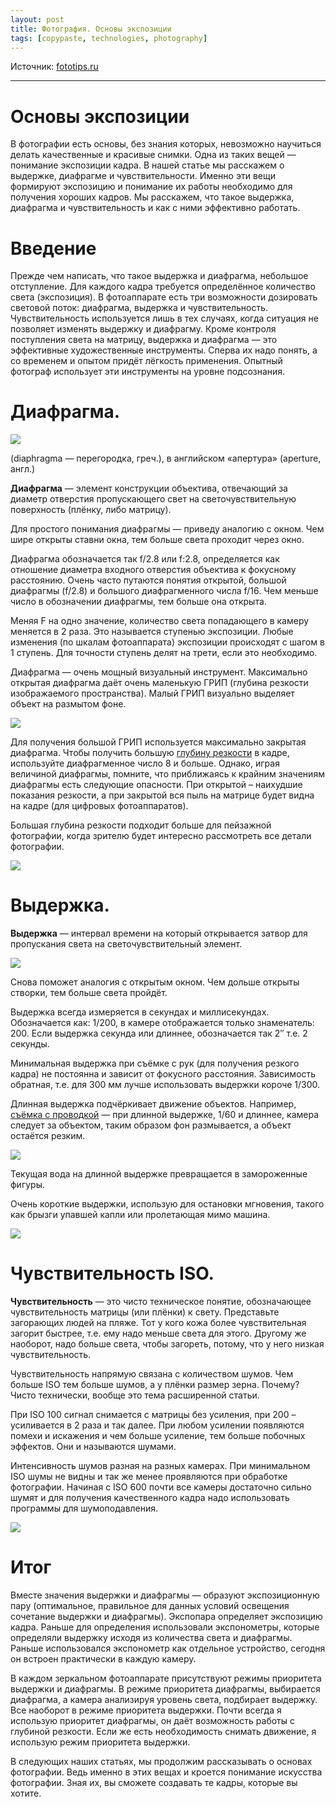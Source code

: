 ```yaml
---
layout: post
title: Фотография. Основы экспозиции
tags: [copypaste, technologies, photography]
---
```


Источник: [fototips.ru](https://fototips.ru/praktika/osnovy-ekspozicii/)

---

# Основы экспозиции

В фотографии есть основы, без знания которых, невозможно научиться делать качественные и красивые снимки. Одна из таких вещей — понимание экспозиции кадра. В нашей статье мы расскажем о выдержке, диафрагме и чувствительности. Именно эти вещи формируют экспозицию и понимание их работы необходимо для получения хороших кадров. Мы расскажем, что такое выдержка, диафрагма и чувствительность и как с ними эффективно работать.

# Введение

Прежде чем написать, что такое выдержка и диафрагма, небольшое отступление. Для каждого кадра требуется определённое количество света (экспозиция). В фотоаппарате есть три возможности дозировать световой поток: диафрагма, выдержка и чувствительность. Чувствительность используется лишь в тех случаях, когда ситуация не позволяет изменять выдержку и диафрагму. Кроме контроля поступления света на матрицу, выдержка и диафрагма — это эффективные художественные инструменты. Сперва их надо понять, а со временем и опытом придёт лёгкость применения. Опытный фотограф использует эти инструменты на уровне подсознания.

# Диафрагма.

![](https://fototips.ru/wp-content/uploads/2008/09/aperture.jpg)

(diaphragma — перегородка, греч.), в английском «апертура» (aperture, англ.)

**Диафрагма** — элемент конструкции объектива, отвечающий за диаметр отверстия пропускающего свет на светочувствительную поверхность (плёнку, либо матрицу).

Для простого понимания диафрагмы — приведу аналогию с окном. Чем шире открыты ставни окна, тем больше света проходит через окно.

Диафрагма обозначается так f/2.8 или f:2.8, определяется как отношение диаметра входного отверстия объектива к фокусному расстоянию. Очень часто путаются понятия открытой, большой диафрагмы (f/2.8) и большого диафрагменного числа f/16. Чем меньше число в обозначении диафрагмы, тем больше она открыта.

Меняя F на одно значение, количество света попадающего в камеру меняется в 2 раза. Это называется ступенью экспозиции. Любые изменения (по шкалам фотоаппарата) экспозиции происходят с шагом в 1 ступень. Для точности ступень делят на трети, если это необходимо.

Диафрагма — очень мощный визуальный инструмент. Максимально открытая диафрагма даёт очень маленькую ГРИП (глубина резкости изображаемого пространства). Малый ГРИП визуально выделяет объект на размытом фоне.

![](https://fototips.ru/wp-content/uploads/2008/09/dof.jpg)

Для получения большой ГРИП используется максимально закрытая диафрагма. Чтобы получить большую [глубину резкости](https://fototips.ru/teoriya/grip/) в кадре, используйте диафрагменное число 8 и больше. Однако, играя величиной диафрагмы, помните, что приближаясь к крайним значениям диафрагмы есть следующие опасности. При открытой – наихудшие показания резкости, а при закрытой вся пыль на матрице будет видна на кадре (для цифровых фотоаппаратов).

Большая глубина резкости подходит больше для пейзажной фотографии, когда зрителю будет интересно рассмотреть все детали фотографии.

![](https://fototips.ru/wp-content/uploads/2008/09/aperture2.jpg)

# Выдержка.

**Выдержка** — интервал времени на который открывается затвор для пропускания света на светочувствительный элемент.

![](https://fototips.ru/wp-content/uploads/2008/09/vyderjka.jpg)

Снова поможет аналогия с открытым окном. Чем дольше открыты створки, тем больше света пройдёт.

Выдержка всегда измеряется в секундах и миллисекундах. Обозначается как: 1/200, в камере отображается только знаменатель: 200. Если выдержка секунда или длиннее, обозначается так 2″ т.е. 2 секунды.

Минимальная выдержка при съёмке с рук (для получения резкого кадра) не постоянна и зависит от фокусного расстояния. Зависимость обратная, т.е. для 300 мм лучше использовать выдержки короче 1/300.

Длинная выдержка подчёркивает движение объектов. Например, [съёмка с проводкой](https://fototips.ru/praktika/semka-s-provodkoj/) — при длинной выдержке, 1/60 и длиннее, камера следует за объектом, таким образом фон размывается, а объект остаётся резким.

![](https://fototips.ru/wp-content/uploads/2008/09/vyderjka2.jpg)

Текущая вода на длинной выдержке превращается в замороженные фигуры.

Очень короткие выдержки, использую для остановки мгновения, такого как брызги упавшей капли или пролетающая мимо машина.

![](https://fototips.ru/wp-content/uploads/2008/09/speedcar-696x464.jpg)

# Чувствительность ISO.

**Чувствительность** — это чисто техническое понятие, обозначающее чувствительность матрицы (или плёнки) к свету. Представьте загорающих людей на пляже. Тот у кого кожа более чувствительная загорит быстрее, т.е. ему надо меньше света для этого. Другому же наоборот, надо больше света, чтобы загореть, потому, что у него низкая чувствительность.

Чувствительность напрямую связана с количеством шумов. Чем больше ISO тем больше шумов, а у плёнки размер зерна. Почему? Чисто технически, вообще это тема расширенной статьи.

При ISO 100 сигнал снимается с матрицы без усиления, при 200 – усиливается в 2 раза и так далее. При любом усилении появляются помехи и искажения и чем больше усиление, тем больше побочных эффектов. Они и называются шумами.

Интенсивность шумов разная на разных камерах. При минимальном ISO шумы не видны и так же менее проявляются при обработке фотографии. Начиная с ISO 600 почти все камеры достаточно сильно шумят и для получения качественного кадра надо использовать программы для шумоподавления.

![](https://fototips.ru/wp-content/uploads/2008/09/iso.jpg)

# Итог

Вместе значения выдержки и диафрагмы — образуют экспозиционную пару (оптимальное, правильное для данных условий освещения сочетание выдержки и диафрагмы). Экспопара определяет экспозицию кадра. Раньше для определения использовали экспонометры, которые определяли выдержку исходя из количества света и диафрагмы. Раньше использовался экспонометр как отдельное устройство, сегодня он встроен практически в каждую камеру.

В каждом зеркальном фотоаппарате присутствуют режимы приоритета выдержки и диафрагмы. В режиме приоритета диафрагмы, выбирается диафрагма, а камера анализируя уровень света, подбирает выдержку. Все наоборот в режиме приоритета выдержки. Почти всегда я использую приоритет диафрагмы, он даёт возможность работы с глубиной резкости. Если же есть необходимость снимать движение, я использую режим приоритета выдержки.

В следующих наших статьях, мы продолжим рассказывать о основах фотографии. Ведь именно в этих вещах и кроется понимание искусства фотографии. Зная их, вы сможете создавать те кадры, которые вы хотите.